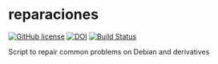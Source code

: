 # reparaciones

[![GitHub license](https://sinfallas.files.wordpress.com/2016/02/gpl.png)](https://github.com/sinfallas/reparaciones/blob/master/LICENSE)
[![DOI](https://zenodo.org/badge/4102/sinfallas/reparaciones.svg)](https://zenodo.org/badge/latestdoi/4102/sinfallas/reparaciones)
[![Build Status](https://travis-ci.org/sinfallas/reparaciones.svg)](https://travis-ci.org/sinfallas/reparaciones)

Script to repair common problems on Debian and derivatives
